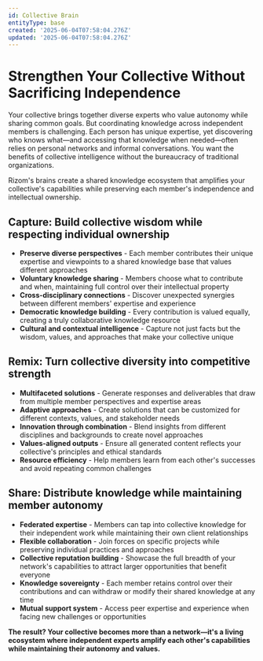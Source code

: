 ```yaml
---
id: Collective Brain
entityType: base
created: '2025-06-04T07:58:04.276Z'
updated: '2025-06-04T07:58:04.276Z'
---
```

# Strengthen Your Collective Without Sacrificing Independence

Your collective brings together diverse experts who value autonomy while sharing common goals. But coordinating knowledge across independent members is challenging. Each person has unique expertise, yet discovering who knows what—and accessing that knowledge when needed—often relies on personal networks and informal conversations. You want the benefits of collective intelligence without the bureaucracy of traditional organizations.

Rizom's brains create a shared knowledge ecosystem that amplifies your collective's capabilities while preserving each member's independence and intellectual ownership.

## Capture: Build collective wisdom while respecting individual ownership

- **Preserve diverse perspectives** - Each member contributes their unique expertise and viewpoints to a shared knowledge base that values different approaches
- **Voluntary knowledge sharing** - Members choose what to contribute and when, maintaining full control over their intellectual property
- **Cross-disciplinary connections** - Discover unexpected synergies between different members' expertise and experience
- **Democratic knowledge building** - Every contribution is valued equally, creating a truly collaborative knowledge resource
- **Cultural and contextual intelligence** - Capture not just facts but the wisdom, values, and approaches that make your collective unique

## Remix: Turn collective diversity into competitive strength

- **Multifaceted solutions** - Generate responses and deliverables that draw from multiple member perspectives and expertise areas
- **Adaptive approaches** - Create solutions that can be customized for different contexts, values, and stakeholder needs
- **Innovation through combination** - Blend insights from different disciplines and backgrounds to create novel approaches
- **Values-aligned outputs** - Ensure all generated content reflects your collective's principles and ethical standards
- **Resource efficiency** - Help members learn from each other's successes and avoid repeating common challenges

## Share: Distribute knowledge while maintaining member autonomy

- **Federated expertise** - Members can tap into collective knowledge for their independent work while maintaining their own client relationships
- **Flexible collaboration** - Join forces on specific projects while preserving individual practices and approaches
- **Collective reputation building** - Showcase the full breadth of your network's capabilities to attract larger opportunities that benefit everyone
- **Knowledge sovereignty** - Each member retains control over their contributions and can withdraw or modify their shared knowledge at any time
- **Mutual support system** - Access peer expertise and experience when facing new challenges or opportunities

**The result? Your collective becomes more than a network—it's a living ecosystem where independent experts amplify each other's capabilities while maintaining their autonomy and values.**
